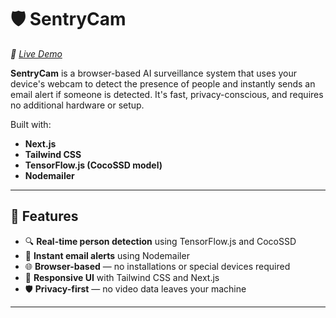 # 🛡️ SentryCam  
*🔗 [Live Demo](https://sentry-cam.vercel.app/)*


**SentryCam** is a browser-based AI surveillance system that uses your device's webcam to detect the presence of people and instantly sends an email alert if someone is detected. It's fast, privacy-conscious, and requires no additional hardware or setup.

Built with:
- **Next.js**
- **Tailwind CSS**
- **TensorFlow.js (CocoSSD model)**
- **Nodemailer**

---

## 📸 Features

- 🔍 **Real-time person detection** using TensorFlow.js and CocoSSD  
- 📨 **Instant email alerts** using Nodemailer  
- 🌐 **Browser-based** — no installations or special devices required  
- 🎨 **Responsive UI** with Tailwind CSS and Next.js  
- 🛡️ **Privacy-first** — no video data leaves your machine

---

